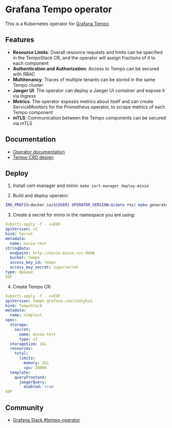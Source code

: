 # Grafana Tempo operator

This is a Kubernetes operator for [Grafana Tempo](https://github.com/grafana/tempo).


## Features

* **Resource Limits**: Overall resource requests and limits can be specified in the TempoStack CR, and the operator will assign fractions of it to each component
* **Authentication and Authorization**: Access to Tempo can be secured with RBAC
* **Multitenancy**: Traces of multiple tenants can be stored in the same Tempo cluster
* **Jaeger UI**: The operator can deploy a Jaeger UI container and expose it via Ingress
* **Metrics**: The operator exposes metrics about itself and can create ServiceMonitors for the Prometheus operator, to scrape metrics of each Tempo component
* **mTLS**: Communication between the Tempo components can be secured via mTLS


## Documentation

* [Operator documentation](https://tempo-operator.netlify.app)
* [Tempo CRD design](https://docs.google.com/document/d/1avSSf__R226l2b3hbcpXlYH7w6iKtXZsd9VTcpxDqng/edit)


## Deploy

1. Install cert-manager and minio: `make cert-manager deploy-minio`

2. Build and deploy operator:

```bash
IMG_PREFIX=docker.io/${USER} OPERATOR_VERSION=$(date +%s) make generate bundle docker-build docker-push deploy
``` 

3. Create a secret for minio in the namespace you are using:
```yaml
kubectl apply -f - <<EOF
apiVersion: v1
kind: Secret
metadata:
  name: minio-test
stringData:
  endpoint: http://minio.minio.svc:9000
  bucket: tempo
  access_key_id: tempo
  access_key_secret: supersecret
type: Opaque
EOF
```
4. Create Tempo CR:

```yaml
kubectl apply -f - <<EOF
apiVersion: tempo.grafana.com/v1alpha1
kind: TempoStack
metadata:
  name: simplest
spec:
  storage:
    secret:
      name: minio-test
      type: s3
  storageSize: 1Gi
  resources:
    total:
      limits:
        memory: 2Gi
        cpu: 2000m
  template:
    queryFrontend:
      jaegerQuery:
        enabled: true
EOF
```


## Community

* [Grafana Slack #tempo-operator](https://grafana.slack.com/archives/C0414EUU39A)
